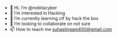 - 👋 Hi, I’m @nobitacyber
- 👀 I’m interested in Hacking 
- 🌱 I’m currently learning ctf by hack the box 
- 💞️ I’m looking to collaborate on not sure 
- 📫 How to reach me suhaslingam400@gmail.com

<!---
nobitacyber/nobitacyber is a ✨ special ✨ repository because its `About Me.md` (this file) appears on your GitHub profile.
You can click the Preview link to take a look at your changes.
--->
